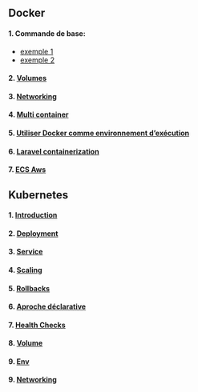 ## Docker

#### 1. Commande de base:
- [exemple 1](./basic-command/node/README.md)
- [exemple 2](./basic-command/python/README.md)

#### 2. [Volumes](./volumes/node/README.md)
#### 3. [Networking](./networking/node/README.md)
#### 4. [Multi container](./multi-container/README.md)
#### 5. [Utiliser Docker comme environnement d’exécution ](./utility/README.md)
#### 6. [Laravel containerization](./laravel-containerization/README.md)
#### 7. [ECS Aws](./multi-container-deployment-aws/README.md)

## Kubernetes
#### 1. [Introduction](k8s-1/README-1-introduction.md)
#### 2. [Deployment](k8s-1/README-2-deployment.md)
#### 3. [Service](k8s-1/README-3-service.md)
#### 4. [Scaling](k8s-1/README-4-scaling.md)
#### 5. [Rollbacks](k8s-1/README-5-rollbacks.md)
#### 6. [Aproche déclarative](k8s-1/README-6-declarative-yaml.md)
#### 7. [Health Checks](k8s-2/README.md)
#### 8. [Volume](k8s-3/README.md)
#### 9. [Env](k8s-3/README-env.md)
#### 9. [Networking](k8s-4/README.md)


